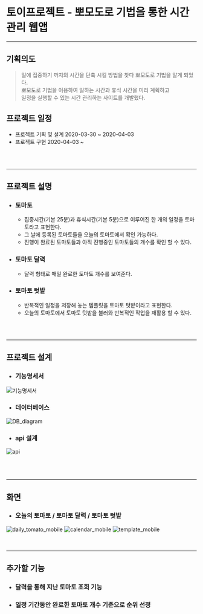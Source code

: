 # 토이프로젝트 - 뽀모도로 기법을 통한 시간 관리 웹앱
------------------------------

## 기획의도
>일에 집중하기 까지의 시간을 단축 시킬 방법을 찾다 뽀모도로 기법을 알게 되었다.  
>뽀모도로 기법을 이용하여 일하는 시간과 휴식 시간을 미리 계획하고   
>일정을 실행할 수 있는 시간 관리하는 사이트를 개발했다.

## 프로젝트 일정
+ 프로젝트 기획 및 설계 2020-03-30 ~ 2020-04-03  
+ 프로젝트 구현 2020-04-03 ~  
 <br/>  
 <br/>

------------------------------
## 프로젝트 설명
+ ### 토마토  
  + 집중시간(기본 25분)과 휴식시간(기본 5분)으로 이루어진 한 개의 일정을 토마토라고 표현한다.
  + 그 날에 등록된 토마토들을 오늘의 토마토에서 확인 가능하다.
  + 진행이 완료된 토마토들과 아직 진행중인 토마토들의 개수를 확인 할 수 있다.

+ ### 토마토 달력
  + 달력 형태로 매일 완료한 토마토 개수를 보여준다.
  
+ ### 토마토 텃밭
  + 반복적인 일정을 저장해 놓는 템플릿을 토마토 텃밭이라고 표현한다.
  + 오늘의 토마토에서 토마토 텃밭을 불러와 반복적인 작업을 재활용 할 수 있다.  
 <br/>
 <br/>

------------------------------
## 프로젝트 설계

+ ### 기능명세서
![기능명세서](https://user-images.githubusercontent.com/53218264/79749468-3ea46080-834a-11ea-8342-2882b556a92a.jpg)

+ ### 데이터베이스
![DB_diagram](https://user-images.githubusercontent.com/52450448/86915227-95a51f00-c15c-11ea-8fb1-f4c383ddbf33.PNG)

+ ### api 설계
![api](https://user-images.githubusercontent.com/53218264/79750478-fd14b500-834b-11ea-9830-ec52dc9994b0.gif)  
 <br/>  
 <br/>  

------------------------------
## 화면

+ ### 오늘의 토마토 / 토마토 달력 / 토마토 텃밭
![daily_tomato_mobile](https://user-images.githubusercontent.com/52450448/87302833-0e392080-c54d-11ea-8587-5fb1ce6b9bb8.png)
![calendar_mobile](https://user-images.githubusercontent.com/52450448/87303092-843d8780-c54d-11ea-973f-b96084892cd4.png)
![template_mobile](https://user-images.githubusercontent.com/52450448/87303200-ba7b0700-c54d-11ea-9dba-abb962880835.png)  
 <br/>
 <br/> 

------------------------------
## 추가할 기능

+ ### 달력을 통해 지난 토마토 조회 기능
+ ### 일정 기간동안 완료한 토마토 개수 기준으로 순위 선정
